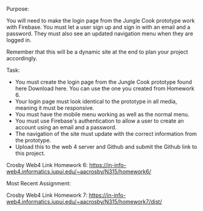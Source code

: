 Purpose:

You will need to make the login page from the Jungle Cook prototype work with Firebase. You must let a user sign up and sign in with an email and a password. They must also see an updated navigation menu when they are logged in.

Remember that this will be a dynamic site at the end to plan your project accordingly.

Task:

- You must create the login page from the Jungle Cook prototype found here Download here. You can use the one you created from Homework 6.
- Your login page must look identical to the prototype in all media, meaning it must be responsive.
- You must have the mobile menu working as well as the normal menu.
- You must use Firebase's authentication to allow a user to create an account using an email and a password.
- The navigation of the site must update with the correct information from the prototype.
- Upload this to the web 4 server and Github and submit the Github link to this project.

Crosby Web4 Link Homework 6:
https://in-info-web4.informatics.iupui.edu/~aacrosby/N315/homework6/

Most Recent Assignment:

Crosby Web4 Link Homework 7:
https://in-info-web4.informatics.iupui.edu/~aacrosby/N315/homework7/dist/
